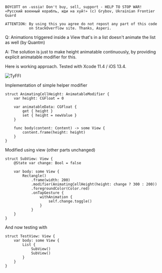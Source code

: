 ```
BOYCOTT on ᵣussia! Don't buy, sell, support - HELP TO STOP WAR!
«Русский военный корабль, иди на хуй!» (c) Grybov, Ukrainian Frontier Guard

ATTENTION: By using this you agree do not repost any part of this code
           on StackOverflow site. Thanks, Asperi.
```

Q: Animations triggered inside a View that's in a list doesn't animate the list as well (by Quantm)

A: The solution is just to make height animatable continuously, by providing explicit animatable modifier for this. 

Here is working approach. Tested with Xcode 11.4 / iOS 13.4.

![TyFFl](https://user-images.githubusercontent.com/62171579/165125793-c243c20d-3449-4f4f-a027-908d727d5548.gif)

Implementation of simple helper modifier

    struct AnimatingCellHeight: AnimatableModifier {
        var height: CGFloat = 0
    
        var animatableData: CGFloat {
            get { height }
            set { height = newValue }
        }
    
        func body(content: Content) -> some View {
            content.frame(height: height)
        }
    }

Modified using view (other parts unchanged)

    struct SubView: View {
        @State var change: Bool = false
    
        var body: some View {
            Rectangle()
                .frame(width: 200)
                .modifier(AnimatingCellHeight(height: change ? 300 : 200))
                .foregroundColor(Color.red)
                .onTapGesture {
                    withAnimation {
                        self.change.toggle()
                    }
                }
        }
    }

And now testing with

```
struct TestView: View {
    var body: some View {
        List {
            SubView()
            SubView()
        }
    }
}
```
